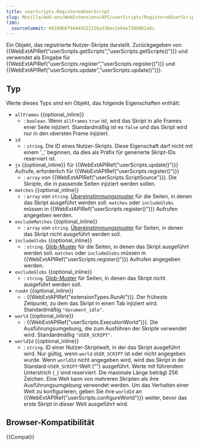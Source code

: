 ```yaml
---
title: userScripts.RegisteredUserScript
slug: Mozilla/Add-ons/WebExtensions/API/userScripts/RegisteredUserScript
l10n:
  sourceCommit: 09109b6f9444d22215ba330ec1e64e73980b2a6c
---
```


Ein Objekt, das registrierte Nutzer-Skripte darstellt. Zurückgegeben von {{WebExtAPIRef("userScripts.getScripts","userScripts.getScripts()")}} und verwendet als Eingabe für {{WebExtAPIRef("userScripts.register","userScripts.register()")}} und {{WebExtAPIRef("userScripts.update","userScripts.update()")}}.

## Typ

Werte dieses Typs sind ein Objekt, das folgende Eigenschaften enthält:

- `allFrames` {{optional_inline}}
  - : `boolean`. Wenn `allFrames` `true` ist, wird das Skript in alle Frames einer Seite injiziert. Standardmäßig ist es `false` und das Skript wird nur in den obersten Frame injiziert.
- `id`
  - : `string`. Die ID eines Nutzer-Skripts. Diese Eigenschaft darf nicht mit einem '\_' beginnen, da dies als Präfix für generierte Skript-IDs reserviert ist.
- `js` {{optional_inline}} für {{WebExtAPIRef("userScripts.update()")}} Aufrufe, erforderlich für {{WebExtAPIRef("userScripts.register()")}}
  - : `array` von {{WebExtAPIRef("userScripts.ScriptSource")}}. Die Skripte, die in passende Seiten injiziert werden sollen.
- `matches` {{optional_inline}}
  - : `array` von `string`. [Übereinstimmungsmuster](/de/docs/Mozilla/Add-ons/WebExtensions/Match_patterns) für die Seiten, in denen das Skript ausgeführt werden soll. `matches` oder `includeGlobs` müssen in {{WebExtAPIRef("userScripts.register()")}} Aufrufen angegeben werden.
- `excludeMatches` {{optional_inline}}
  - : `array` von `string`. [Übereinstimmungsmuster](/de/docs/Mozilla/Add-ons/WebExtensions/Match_patterns) für Seiten, in denen das Skript nicht ausgeführt werden soll.
- `includeGlobs` {{optional_inline}}
  - : `string`. [Glob-Muster](/de/docs/Mozilla/Add-ons/WebExtensions/manifest.json/content_scripts#globs) für die Seiten, in denen das Skript ausgeführt werden soll. `matches` oder `includeGlobs` müssen in {{WebExtAPIRef("userScripts.register()")}} Aufrufen angegeben werden.
- `excludeGlobs` {{optional_inline}}
  - : `string`. [Glob-Muster](/de/docs/Mozilla/Add-ons/WebExtensions/manifest.json/content_scripts#globs) für Seiten, in denen das Skript nicht ausgeführt werden soll.
- `runAt` {{optional_inline}}
  - : {{WebExtAPIRef("extensionTypes.RunAt")}}. Der früheste Zeitpunkt, zu dem das Skript in einen Tab injiziert wird. Standardmäßig `"document_idle"`.
- `world` {{optional_inline}}
  - : {{WebExtAPIRef("userScripts.ExecutionWorld")}}. Die Ausführungsumgebung, die zum Ausführen der Skripte verwendet wird. Standardmäßig `"USER_SCRIPT"`.
- `worldId` {{optional_inline}}
  - : `string`. ID einer Nutzer-Skriptwelt, in der das Skript ausgeführt wird. Nur gültig, wenn `world` `USER_SCRIPT` ist oder nicht angegeben wurde. Wenn `worldId` nicht angegeben wird, wird das Skript in der Standard-`USER_SCRIPT`-Welt ("") ausgeführt. Werte mit führendem Unterstrich (`_`) sind reserviert. Die maximale Länge beträgt 256 Zeichen. Eine Welt kann von mehreren Skripten als ihre Ausführungsumgebung verwendet werden. Um das Verhalten einer Welt zu konfigurieren, geben Sie ihre `worldId` an {{WebExtAPIRef("userScripts.configureWorld")}} weiter, bevor das erste Skript in dieser Welt ausgeführt wird.

## Browser-Kompatibilität

{{Compat}}
